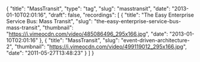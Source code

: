 {
  "title": "MassTransit",
  "type": "tag",
  "slug": "masstransit",
  "date": "2013-01-10T02:01:16",
  "draft": false,
  "recordings": [
    {
      "title": "The Easy Enterprise Service Bus: Mass Transit",
      "slug": "the-easy-enterprise-service-bus-mass-transit",
      "thumbnail": "https://i.vimeocdn.com/video/485086496_295x166.jpg",
      "date": "2013-01-10T02:01:16"
    },
    {
      "title": "MassTransit",
      "slug": "event-driven-architecture-2",
      "thumbnail": "https://i.vimeocdn.com/video/499119012_295x166.jpg",
      "date": "2011-05-27T13:48:23"
    }
  ]
}